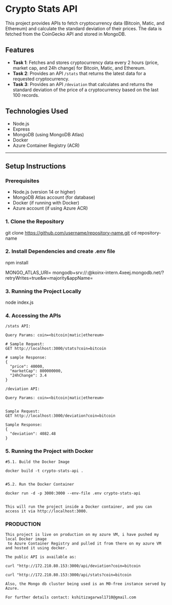 # Crypto Stats API

This project provides APIs to fetch cryptocurrency data (Bitcoin, Matic, and Ethereum) and calculate the standard deviation of their prices. The data is fetched from the CoinGecko API and stored in MongoDB.

## Features
- **Task 1**: Fetches and stores cryptocurrency data every 2 hours (price, market cap, and 24h change) for Bitcoin, Matic, and Ethereum.
- **Task 2**: Provides an API `/stats` that returns the latest data for a requested cryptocurrency.
- **Task 3**: Provides an API `/deviation` that calculates and returns the standard deviation of the price of a cryptocurrency based on the last 100 records.

## Technologies Used
- Node.js
- Express
- MongoDB (using MongoDB Atlas)
- Docker
- Azure Container Registry (ACR)

---

## Setup Instructions

### Prerequisites
- Node.js (version 14 or higher)
- MongoDB Atlas account (for database)
- Docker (if running with Docker)
- Azure account (if using Azure ACR)

### 1. Clone the Repository

git clone https://github.com/username/repository-name.git
cd repository-name

###  2. Install Dependencies and create .env file 

npm install 

MONGO_ATLAS_URI= mongodb+srv://<username>:<pwd>@koinx-intern.4xeej.mongodb.net/?retryWrites=true&w=majority&appName=<cluster-name>

### 3. Running the Project Locally

node index.js

### 4. Accessing the APIs
```
/stats API:

Query Params: coin=<bitcoin|matic|ethereum>

# Sample Request:
GET http://localhost:3000/stats?coin=bitcoin

# sample Response:
{
  "price": 40000,
  "marketCap": 800000000,
  "24hChange": 3.4
}

/deviation API:

Query Params: coin=<bitcoin|matic|ethereum>


Sample Request:
GET http://localhost:3000/deviation?coin=bitcoin

Sample Response:
{
  "deviation": 4082.48
}
```
### 5. Running the Project with Docker
```
#5.1. Build the Docker Image

docker build -t crypto-stats-api .


#5.2. Run the Docker Container

docker run -d -p 3000:3000 --env-file .env crypto-stats-api


This will run the project inside a Docker container, and you can access it via http://localhost:3000.
```

### PRODUCTION
```
This project is live on production on my azure VM, i have pushed my local Docker image
 to Azure Container Registry and pulled it from there on my azure VM and hosted it using docker.

The public API is available as:

curl "http://172.210.80.153:3000/api/deviation?coin=bitcoin

curl "http://172.210.80.153:3000/api/stats?coin=bitcoin

Also, the Mongo db cluster being used is an M0-free instance served by Azure.

For further details contact: kshitizagarwal1710@gmail.com


